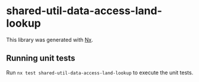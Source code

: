 # shared-util-data-access-land-lookup

This library was generated with [Nx](https://nx.dev).

## Running unit tests

Run `nx test shared-util-data-access-land-lookup` to execute the unit tests.
